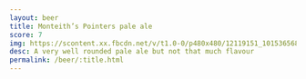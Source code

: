 ```yaml
---
layout: beer
title: Monteith’s Pointers pale ale
score: 7
img: https://scontent.xx.fbcdn.net/v/t1.0-0/p480x480/12119151_10153656873648745_4254619746116923719_n.jpg?oh=bd1690a1f02bb9296b92e40e5d34c884&oe=583AF387
desc: A very well rounded pale ale but not that much flavour
permalink: /beer/:title.html
---
```

